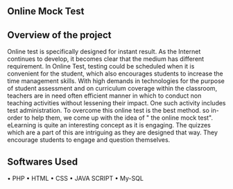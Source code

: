 Online Mock Test
----------------
Overview of the project
-----------------------
Online test is specifically designed for instant result.
As the Internet continues to develop, it becomes clear that the medium has different requirement.
In Online Test, testing could be scheduled when it is convenient for the student, which also encourages students to increase the time management skills.
With high demands in technologies for the purpose of student assessment and on curriculum coverage within the classroom, teachers are in need often efficient manner in which to conduct non teaching activities without lessening their impact.
One such activity includes test administration.
To overcome this online test is the best method. so in-order to help them, we come up with the idea of " the online mock test".
eLearning is quite an interesting concept as it is engaging.
The quizzes which are a part of this are intriguing as they are designed that way.
They encourage students to engage and question themselves.

Softwares Used
--------------
• PHP
• HTML
• CSS
• JAVA SCRIPT
• My-SQL
